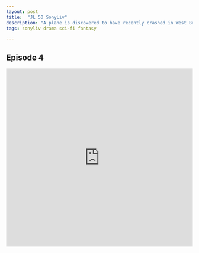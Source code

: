 ```yaml
---
layout: post
title:  "JL 50 SonyLiv"
description: "A plane is discovered to have recently crashed in West Bengal. However, what is so baffling about the incident is that plane originally went missing 35 years ago."
tags: sonyliv drama sci-fi fantasy

---
```

## Episode 4

<div class="responsive-container">
<iframe src="https://drive.google.com/file/d/1DZGulkcpER_jWST08jt9rVei0sccyhV9/preview" frameborder="0" marginwidth="0" marginheight="0" scrolling="NO" width="100%" height="480" allowfullscreen></iframe>
<div style="width: 80px; height: 80px; position: absolute; opacity: 0; right: 0px; top: 0px;"> </div></div>

<script data-ad-client="ca-pub-8367357551397143" async src="https://pagead2.googlesyndication.com/pagead/js/adsbygoogle.js"></script>